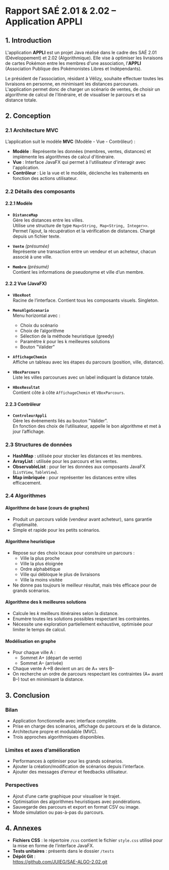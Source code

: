 # Rapport SAÉ 2.01 & 2.02 – Application APPLI

## 1. Introduction

L'application **APPLI** est un projet Java réalisé dans le cadre des SAÉ 2.01 (Développement) et 2.02 (Algorithmique). Elle vise à optimiser les livraisons de cartes Pokémon entre les membres d'une association, l’**APPLI** (Association Publique des Pokémonistes Libres et Indépendants).

Le président de l'association, résidant à Vélizy, souhaite effectuer toutes les livraisons en personne, en minimisant les distances parcourues. L'application permet donc de charger un scénario de ventes, de choisir un algorithme de calcul de l’itinéraire, et de visualiser le parcours et sa distance totale.


## 2. Conception

### 2.1 Architecture MVC

L’application suit le modèle **MVC** (Modèle - Vue - Contrôleur) :

- **Modèle** : Représente les données (membres, ventes, distances) et implémente les algorithmes de calcul d'itinéraire.
- **Vue** : Interface JavaFX qui permet à l'utilisateur d'interagir avec l'application.
- **Contrôleur** : Lie la vue et le modèle, déclenche les traitements en fonction des actions utilisateur.


### 2.2 Détails des composants

#### 2.2.1 Modèle

- **`DistanceMap`**  
  Gère les distances entre les villes.  
  Utilise une structure de type `Map<String, Map<String, Integer>>`.  
  Permet l’ajout, la récupération et la vérification de distances. Chargé depuis un fichier texte.

- **`Vente`** *(présumée)*  
  Représente une transaction entre un vendeur et un acheteur, chacun associé à une ville.

- **`Membre`** *(présumé)*  
  Contient les informations de pseudonyme et ville d’un membre.

#### 2.2.2 Vue (JavaFX)

- **`VBoxRoot`**  
  Racine de l’interface. Contient tous les composants visuels. Singleton.

- **`MenuAlgoScenario`**  
  Menu horizontal avec :
  - Choix du scénario
  - Choix de l’algorithme
  - Sélection de la méthode heuristique (greedy)
  - Paramètre *k* pour les k meilleures solutions
  - Bouton "Valider"

- **`AffichageChemin`**  
  Affiche un tableau avec les étapes du parcours (position, ville, distance).

- **`VBoxParcours`**  
  Liste les villes parcourues avec un label indiquant la distance totale.

- **`HBoxResultat`**  
  Contient côte à côte `AffichageChemin` et `VBoxParcours`.

#### 2.2.3 Contrôleur

- **`ControleurAppli`**  
  Gère les événements liés au bouton "Valider".  
  En fonction des choix de l’utilisateur, appelle le bon algorithme et met à jour l’affichage.



### 2.3 Structures de données

- **HashMap** : utilisée pour stocker les distances et les membres.
- **ArrayList** : utilisée pour les parcours et les ventes.
- **ObservableList** : pour lier les données aux composants JavaFX (`ListView`, `TableView`).
- **Map imbriquée** : pour représenter les distances entre villes efficacement.


### 2.4 Algorithmes

#### Algorithme de base (cours de graphes)
- Produit un parcours valide (vendeur avant acheteur), sans garantie d’optimalité.
- Simple et rapide pour les petits scénarios.

#### Algorithme heuristique
- Repose sur des choix locaux pour construire un parcours :
  - Ville la plus proche
  - Ville la plus éloignée
  - Ordre alphabétique
  - Ville qui débloque le plus de livraisons
  - Ville la moins visitée
- Ne donne pas toujours le meilleur résultat, mais très efficace pour de grands scénarios.

#### Algorithme des k meilleures solutions
- Calcule les *k* meilleurs itinéraires selon la distance.
- Enumère toutes les solutions possibles respectant les contraintes.
- Nécessite une exploration partiellement exhaustive, optimisée pour limiter le temps de calcul.

#### Modélisation en graphe
- Pour chaque ville A :
  - Sommet A+ (départ de vente)
  - Sommet A– (arrivée)
- Chaque vente A→B devient un arc de A+ vers B–
- On recherche un ordre de parcours respectant les contraintes (A+ avant B–) tout en minimisant la distance.



## 3. Conclusion

### Bilan

- Application fonctionnelle avec interface complète.
- Prise en charge des scénarios, affichage du parcours et de la distance.
- Architecture propre et modulable (MVC).
- Trois approches algorithmiques disponibles.

### Limites et axes d’amélioration

- Performances à optimiser pour les grands scénarios.
- Ajouter la création/modification de scénarios depuis l’interface.
- Ajouter des messages d’erreur et feedbacks utilisateur.

### Perspectives

- Ajout d’une carte graphique pour visualiser le trajet.
- Optimisation des algorithmes heuristiques avec pondérations.
- Sauvegarde des parcours et export en format CSV ou image.
- Mode simulation ou pas-à-pas du parcours.


## 4. Annexes
- **Fichiers CSS** : le répertoire `/css` contient le fichier `style.css` utilisé pour la mise en forme de l’interface JavaFX.
- **Tests unitaires** : présents dans le dossier `/tests` 
- **Dépôt Git** :  
https://github.com/JUIEG/SAE-ALGO-2.02.git


